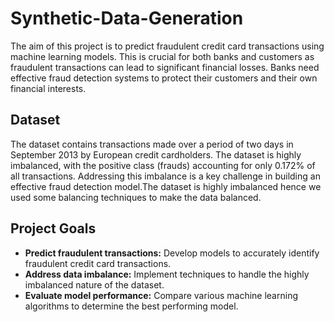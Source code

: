 # Synthetic-Data-Generation


The aim of this project is to predict fraudulent credit card transactions using machine learning models. This is crucial for both banks and customers as fraudulent transactions can lead to significant financial losses. Banks need effective fraud detection systems to protect their customers and their own financial interests.

## Dataset

The dataset contains transactions made over a period of two days in September 2013 by European credit cardholders. The dataset is highly imbalanced, with the positive class (frauds) accounting for only 0.172% of all transactions. Addressing this imbalance is a key challenge in building an effective fraud detection model.The dataset is highly imbalanced hence we used some balancing techniques to make the data balanced.

## Project Goals

- **Predict fraudulent transactions:** Develop models to accurately identify fraudulent credit card transactions.
- **Address data imbalance:** Implement techniques to handle the highly imbalanced nature of the dataset.
- **Evaluate model performance:** Compare various machine learning algorithms to determine the best performing model.

